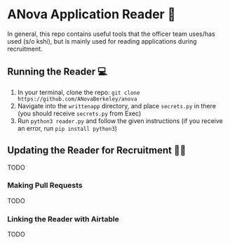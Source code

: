 # ANova Application Reader 🎉
In general, this repo contains useful tools that the officer team uses/has used (s/o kshi), but is mainly used for reading applications during recruitment.

## Running the Reader 💻
1. In your terminal, clone the repo: `git clone  https://github.com/ANovaBerkeley/anova`
2. Navigate into the `writtenapp` directory, and place `secrets.py` in there (you should receive `secrets.py` from Exec)
3. Run `python3 reader.py` and follow the given instructions (if you receive an error, run `pip install python3`)

## Updating the Reader for Recruitment 👩‍💻
TODO

### Making Pull Requests
TODO

### Linking the Reader with Airtable
TODO
